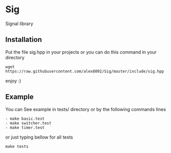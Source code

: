 Sig
===

Signal library

Installation
------------

Put the file sig.hpp in your projects or you can do this command in your directory

	wget https://raw.githubusercontent.com/alex8092/Sig/master/include/sig.hpp

enjoy :)

Example
-------

You can See example in tests/ directory or by the following commands lines

	- make basic.test
	- make switcher.test
	- make timer.test

or just typing bellow for all tests

	make tests